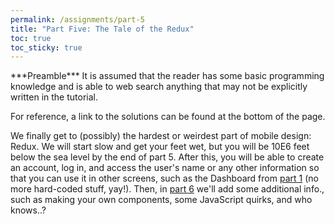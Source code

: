 ```yaml
---
permalink: /assignments/part-5
title: "Part Five: The Tale of the Redux"
toc: true
toc_sticky: true
---
```


<div markdown="1" class="notice--primary">
***Preamble***  
It is assumed that the reader has some basic programming knowledge and is able to web search anything that may not be explicitly written in the tutorial.

For reference, a link to the solutions can be found at the bottom of the page.
</div>

We finally get to (possibly) the hardest or weirdest part of mobile design: Redux. We will start slow and get your feet wet, but you will be 10E6 feet below the sea level by the end of part 5. After this, you will be able to create an account, log in, and access the user's name or any other information so that you can use it in other screens, such as the Dashboard from [part 1](./part-1) (no more hard-coded stuff, yay!). Then, in [part 6](./part-6) we'll add some additional info., such as making your own components, some JavaScript quirks, and who knows..?